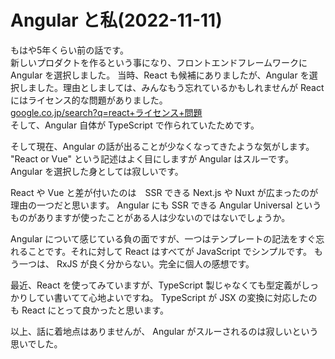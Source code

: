 # Angular と私(2022-11-11)

もはや5年くらい前の話です。  
新しいプロダクトを作るという事になり、フロントエンドフレームワークに Angular を選択しました。
当時、React も候補にありましたが、Angular を選択しました。理由としましては、みんなもう忘れているかもしれませんが React にはライセンス的な問題がありました。  
[google.co.jp/search?q=react+ライセンス+問題](https://www.google.co.jp/search?q=react+%E3%83%A9%E3%82%A4%E3%82%BB%E3%83%B3%E3%82%B9+%E5%95%8F%E9%A1%8C)  
そして、Angular 自体が TypeScript で作られていたためです。

そして現在、Angular の話が出ることが少なくなってきたような気がします。
"React or Vue" という記述はよく目にしますが Angular はスルーです。Angular を選択した身としては寂しいです。  

React や Vue と差が付いたのは　SSR できる Next.js や Nuxt が広まったのが理由の一つだと思います。
Angular にも SSR できる Angular Universal というものがありますが使ったことがある人は少ないのではないでしょうか。  

Angular について感じている負の面ですが、一つはテンプレートの記法をすぐ忘れることです。それに対して React はすべてが JavaScript でシンプルです。
もう一つは、 RxJS が良く分からない。完全に個人の感想です。

最近、React を使ってみていますが、TypeScript 製じゃなくても型定義がしっかりしてい書いてて心地よいですね。
TypeScript が JSX の変換に対応したのも React にとって良かったと思います。  

以上、話に着地点はありませんが、 Angular がスルーされるのは寂しいという思いでした。


